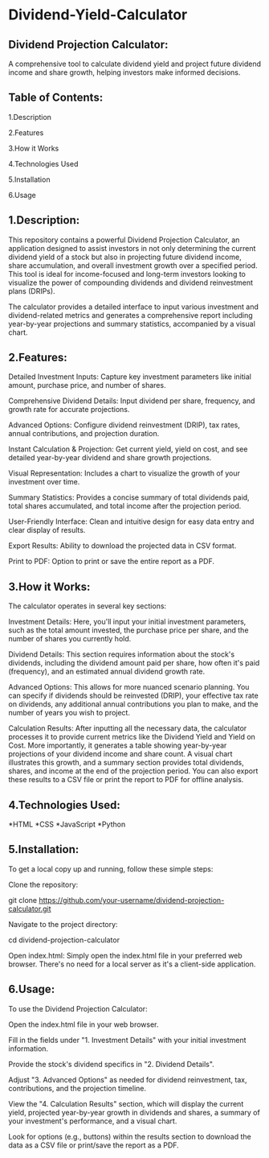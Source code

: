 # Dividend-Yield-Calculator

Dividend Projection Calculator:
-------------------------------
A comprehensive tool to calculate dividend yield and project future dividend income and share growth, helping investors make informed decisions.

Table of Contents:
------------------
1.Description

2.Features

3.How it Works

4.Technologies Used

5.Installation

6.Usage

1.Description:
--------------
This repository contains a powerful Dividend Projection Calculator, an application designed to assist investors in not only determining the current dividend yield of a stock but also in projecting future dividend income, share accumulation, and overall investment growth over a specified period. This tool is ideal for income-focused and long-term investors looking to visualize the power of compounding dividends and dividend reinvestment plans (DRIPs).

The calculator provides a detailed interface to input various investment and dividend-related metrics and generates a comprehensive report including year-by-year projections and summary statistics, accompanied by a visual chart.

2.Features:
-----------
Detailed Investment Inputs: Capture key investment parameters like initial amount, purchase price, and number of shares.

Comprehensive Dividend Details: Input dividend per share, frequency, and growth rate for accurate projections.

Advanced Options: Configure dividend reinvestment (DRIP), tax rates, annual contributions, and projection duration.

Instant Calculation & Projection: Get current yield, yield on cost, and see detailed year-by-year dividend and share growth projections.

Visual Representation: Includes a chart to visualize the growth of your investment over time.

Summary Statistics: Provides a concise summary of total dividends paid, total shares accumulated, and total income after the projection period.

User-Friendly Interface: Clean and intuitive design for easy data entry and clear display of results.

Export Results: Ability to download the projected data in CSV format.

Print to PDF: Option to print or save the entire report as a PDF.

3.How it Works:
---------------
The calculator operates in several key sections:

Investment Details: Here, you'll input your initial investment parameters, such as the total amount invested, the purchase price per share, and the number of shares you currently hold.

Dividend Details: This section requires information about the stock's dividends, including the dividend amount paid per share, how often it's paid (frequency), and an estimated annual dividend growth rate.

Advanced Options: This allows for more nuanced scenario planning. You can specify if dividends should be reinvested (DRIP), your effective tax rate on dividends, any additional annual contributions you plan to make, and the number of years you wish to project.

Calculation Results: After inputting all the necessary data, the calculator processes it to provide current metrics like the Dividend Yield and Yield on Cost. More importantly, it generates a table showing year-by-year projections of your dividend income and share count. A visual chart illustrates this growth, and a summary section provides total dividends, shares, and income at the end of the projection period. You can also export these results to a CSV file or print the report to PDF for offline analysis.

4.Technologies Used:
--------------------
*HTML
*CSS
*JavaScript
*Python

5.Installation:
--------------
To get a local copy up and running, follow these simple steps:

Clone the repository:

git clone https://github.com/your-username/dividend-projection-calculator.git

Navigate to the project directory:

cd dividend-projection-calculator

Open index.html:
Simply open the index.html file in your preferred web browser. There's no need for a local server as it's a client-side application.

6.Usage:
-----
To use the Dividend Projection Calculator:

Open the index.html file in your web browser.

Fill in the fields under "1. Investment Details" with your initial investment information.

Provide the stock's dividend specifics in "2. Dividend Details".

Adjust "3. Advanced Options" as needed for dividend reinvestment, tax, contributions, and the projection timeline.

View the "4. Calculation Results" section, which will display the current yield, projected year-by-year growth in dividends and shares, a summary of your investment's performance, and a visual chart.

Look for options (e.g., buttons) within the results section to download the data as a CSV file or print/save the report as a PDF.
